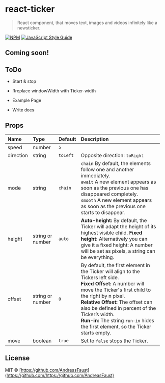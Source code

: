 # react-ticker

> React component, that moves text, images and videos infinitely like a newsticker.

[![NPM](https://img.shields.io/npm/v/react-ticker.svg)](https://www.npmjs.com/package/react-ticker) [![JavaScript Style Guide](https://img.shields.io/badge/code_style-standard-brightgreen.svg)](https://standardjs.com)

## Coming soon!

## ToDo

- Start & stop
- Rreplace windowWidth with Ticker-width

- Example Page
- Write docs

## Props

| **Name**  | **Type**         | **Default** | **Description**                                                                                                                                                                                                                                                                                                                                                   |
| :-------- | :--------------- | :---------- | :---------------------------------------------------------------------------------------------------------------------------------------------------------------------------------------------------------------------------------------------------------------------------------------------------------------------------------------------------------------- |
| speed     | number           | `5`         |                                                                                                                                                                                                                                                                                                                                                                   |
| direction | string           | `toLeft`    | Opposite direction: `toRight`                                                                                                                                                                                                                                                                                                                                     |
| mode      | string           | `chain`     | `chain` By default, the elements follow one and another immediately. <br> `await` A new element appears as soon as the previous one has disappeared completely. <br> `smooth` A new element appears as soon as the previous one starts to disappear.                                                                                                              |
| height    | string or number | `auto`      | **Auto-height:** By default, the Ticker will adapt the height of its highest visible child. **Fixed height:** Alternatively you can give it a fixed height: A number will be set as pixels, a string can be everything.                                                                                                                                           |
| offset    | string or number | `0`         | By default, the first element in the Ticker will align to the Tickers left side. <br> **Fixed Offset:** A number will move the Ticker's first child to the right by n pixel. <br> **Relative Offset:** The offset can also be defined in percent of the Ticker’s width. <br> **Run-in:** The string `run-in` hides the first element, so the Ticker starts empty. |
| move      | boolean          | `true`      | Set to `false` stops the Ticker.                                                                                                                                                                                                                                                                                                                                  |

## License

MIT © [https://github.com/AndreasFaust](https://github.com/https://github.com/AndreasFaust)
